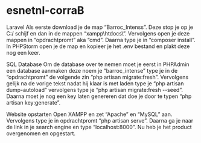 # esnetnI-corraB
Laravel
Als eerste download je de map “Barroc_Intenss”. Deze stop je op je C:/ schijf en dan in de mappen “xampp\htdocs\”. Vervolgens open je deze mappen in “opdrachtpromt” aka “cmd”. Daarna type je in “composer install”. In PHPStorm open je de map en kopieer je het .env bestand en plakt deze nog een keer.

SQL Database
Om de database over te nemen moet je eerst in PHPAdmin een database aanmaken deze noem je “barroc_intense” type je in de “opdrachtpromt” de volgende zin “php artisan migrate:fresh”. Vervolgens gelijk na de vorige tekst nadat hij klaar is met laden type je “php artisan dump-autoload” vervolgens type je “php artisan migrate:fresh --seed”. Daarna moet je nog een key laten genereren dat doe je door te typen “php artisan key:generate”. 

Website opstarten
Open XAMPP en zet “Apache” en “MySQL” aan. Vervolgens type je in opdrachtpromt “php artisan serve”. Daarna ga je naar de link in je search engine en type “localhost:8000”. Nu heb je het product overgenomen en opgestart.
